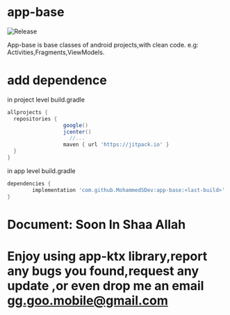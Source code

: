 # app-base
![Release](https://jitpack.io/v/MohammedSDev/app-base.svg)




App-base is base classes of android projects,with clean code. e.g: Activities,Fragments,ViewModels.

# add dependence
in project level build.gradle

```gradle
allprojects {
  repositories {
                  google()
                  jcenter()
                    //...
                  maven { url 'https://jitpack.io' }
  }
}
```
in app level build.gradle
```gradle
dependencies {
        implementation 'com.github.MohammedSDev:app-base:<last-build>'
}
```

# Document: Soon In Shaa Allah


# Enjoy using app-ktx library,report any bugs you found,request any update ,or even drop me an email gg.goo.mobile@gmail.com
